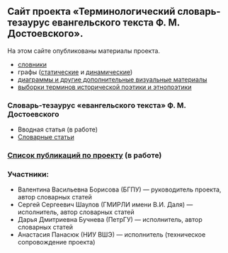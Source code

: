 ## Сайт проекта «Терминологический словарь-тезаурус евангельского текста Ф. М. Достоевского».
На этом сайте опубликованы материалы проекта.
- [словники](https://thesaurus-dostoevsky.github.io/slovniki)
- графы ([статические](https://thesaurus-dostoevsky.github.io/static-graphs) и [динамические](https://thesaurus-dostoevsky.github.io/graphs))
- [диаграммы и другие дополнительные визуальные материалы](https://thesaurus-dostoevsky.github.io/additional_charts)
- [выборки терминов исторической поэтики и этнопоэтики](https://github.com/thesaurus-dostoevsky/samples)


### Словарь-тезаурус «евангельского текста»‎ Ф. М. Достоевского
* Вводная статья (в работе)
* [Словарные статьи](https://thesaurus-dostoevsky.github.io/Thesaurus/)

### [Список публикаций по проекту](https://thesaurus-dostoevsky.github.io/papers) (в работе)

### Участники:
- Валентина Васильевна Борисова (БГПУ) — руководитель проекта, автор словарных статей
- Сергей Сергеевич Шаулов (ГМИРЛИ имени В.И. Даля) — исполнитель, автор словарных статей
- Дарья Дмитриевна Бучнева (ПетрГУ) — исполнитель, автор словарных статей
- Анастасия Панасюк (НИУ ВШЭ) — исполнитель (техническое сопровождение проекта)
